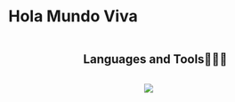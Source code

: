 <h1 style="text-center">Hola Mundo Viva</h1>
<!--h1 without bottom border-->
<div id="user-content-toc">
  <ul align="center">
    <summary><h2 style="display: inline-block">Languages and Tools👨🏻‍💻</h2></summary>
  </ul>
</div>
<!--tech stack icons-->
<p align="center">
  <a>
    <img src="https://skillicons.dev/icons?i=html,css,tailwind,js,ts,vite,react,astro,py,django,mongodb,mysql,postgres,figma,docker,git,github,vscode,blender,godot&perline=8" />
  </a>
</p>
